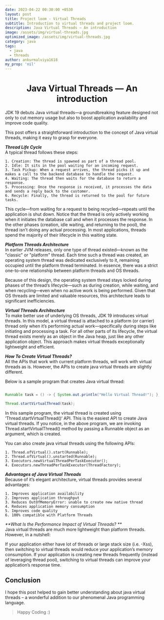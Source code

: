 ```yaml
---
date: 2023-04-22 00:30:00 +0530
layout: post
title: Project loom - Virtual Threads
subtitle: Introduction to virtual threads and project loom.
description: Java Virtual Threads — An introduction
image: /assets/img/virtual-threads.jpg
optimized_image: /assets/img/virtual-threads.jpg
category: java
tags:
  - java
  - threads
author: ankurmalviya1618
my_prop: 'nil'
---
```

<h1 style="text-align:center;"> 
Java Virtual Threads — An introduction 
</h1> 

JDK 19 debuts Java virtual threads—a groundbreaking feature designed not only to cut memory usage but also to boost application availability and improve code quality. 

This post offers a straightforward introduction to the concept of Java virtual threads, making it easy to grasp for everyone.

_**Thread Life Cycle**_ <br>
A typical thread follows these steps:

    1. Creation: The thread is spawned as part of a thread pool.
    2. Idle: It sits in the pool waiting for an incoming request.
    3. Task Pickup: When a request arrives, the thread picks it up and makes a call to the backend database to handle the request.
    4. Waiting: The thread then waits for the database to return a response.
    5. Processing: Once the response is received, it processes the data and sends a reply back to the customer.
    6. Recycle: Finally, the thread is returned to the pool for future tasks.

This cycle—from waiting for a request to being recycled—repeats until the application is shut down. 
Notice that the thread is only actively working when it initiates the database call and when it processes the response. 
In the other phases (creation, idle waiting, and returning to the pool), the thread isn’t doing any actual processing. 
In most applications, threads spend the majority of their lifecycle in this waiting state.

_**Platform Threads Architecture**_ <br>
In earlier JVM releases, only one type of thread existed—known as the "classic" or "platform" thread. 
Each time such a thread was created, an operating system thread was dedicated exclusively to it, remaining occupied until the platform thread terminated. 
In essence, there was a strict one-to-one relationship between platform threads and OS threads.

Because of this design, the operating system thread stays locked during phases of the thread’s lifecycle—such as during creation, while waiting, and when recycling—even when no active work is being performed. Given that OS threads are limited and valuable resources, this architecture leads to significant inefficiencies.

_**Virtual Threads Architecture**_ <br>
To make better use of underlying OS threads, JDK 19 introduces virtual threads. In this model, a virtual thread is attached to a platform (or carrier) thread only when it’s performing actual work—specifically during steps like initiating and processing a task. For all other parts of its lifecycle, the virtual thread exists merely as an object in the Java heap, just like any other application object. 
This approach makes virtual threads exceptionally lightweight and efficient.

_**How To Create Virtual Threads?**_ <br>
All the APIs that work with current platform threads, will work with virtual threads as is. However, the APIs to create java virtual threads are slightly different. 

Below is a sample program that creates Java virtual thread:

```java

Runnable task = () -> { System.out.println("Hello Virtual Thread!"); };

Thread.startVirtualThread(task);
```
In this sample program, the virtual thread is created using ‘Thread.startVirtualThread()‘ API. 
This is the easiest API to create Java virtual threads. If you notice, in the above program, we are invoking Thread.startVirtualThread() method by passing a Runnable object as an argument, which is created.

You can also create java virtual threads using the following APIs:

    1. Thread.ofVirtual().start(Runnable);
    2. Thread.ofVirtual().unstarted(Runnable);
    3. Executors.newVirtualThreadPerTaskExecutor();
    4. Executors.newThreadPerTaskExecutor(ThreadFactory);

_**Advantages of Java Virtual Threads**_ <br>
Because of it’s elegant architecture, virtual threads provides several advantages:

    1. Improves application availability
    2. Improves application throughput
    3. Reduces OutOfMemoryError: unable to create new native thread
    4. Reduces application memory consumption
    5. Improves code quality
    6. 100% compatible with Platform Threads

_**What Is the Performance Impact of Virtual Threads? **_ <br>
Java virtual threads are much more lightweight than platform threads. However, in a nutshell:

If your application either have lot of threads or large stack size (i.e. -Xss), then switching to virtual threads would reduce your application’s memory consumption.
If your application is creating new threads frequently (instead of leveraging thread pool), switching to virtual threads can improve your application’s response time.

## Conclusion

I hope this post helped to gain better understanding about java virtual threads – a wonderful addition to our phenomenal Java programming language.

> Happy Coding :)






